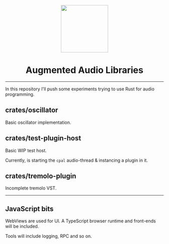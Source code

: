 <p align="center"><img height="150" src="https://github.com/yamadapc/rust-audio-software/raw/master/design/AppIcon%401x.png" /></p>

<h1 align="center">Augmented Audio Libraries</h1>

---

In this repository I'll push some experiments trying to use Rust for audio programming.

## crates/oscillator
Basic oscillator implementation.

## crates/test-plugin-host
Basic WIP test host.

Currently, is starting the `cpal` audio-thread & instancing a plugin in it.

## crates/tremolo-plugin
Incomplete tremolo VST.

- - -

## JavaScript bits
WebViews are used for UI. A TypeScript browser runtime and front-ends will be included.

Tools will include logging, RPC and so on.
